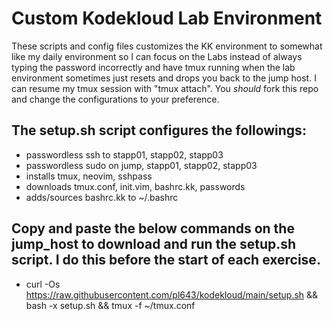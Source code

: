 # Custom Kodekloud Lab Environment

These scripts and config files customizes the KK environment to somewhat like my daily environment so I can focus on the Labs instead of always typing the password incorrectly and have tmux running when the lab environment sometimes just resets and drops you back to the jump host. I can resume my tmux session with "tmux attach". You *should* fork this repo and change the configurations to your preference.

## The setup.sh script configures the followings:
  - passwordless ssh to stapp01, stapp02, stapp03
  - passwordless sudo on jump, stapp01, stapp02, stapp03
  - installs tmux, neovim, sshpass
  - downloads tmux.conf, init.vim, bashrc.kk, passwords
  - adds/sources bashrc.kk to ~/.bashrc

## Copy and paste the below commands on the jump_host to download and run the setup.sh script. I do this before the start of each exercise.

  - curl -Os https://raw.githubusercontent.com/pl643/kodekloud/main/setup.sh && bash -x setup.sh && tmux -f ~/tmux.conf
